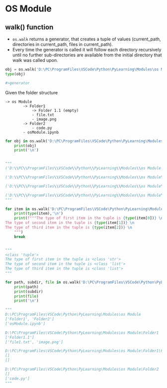 # OS Module

## walk() function

- `os.walk` returns a generator, that creates a tuple of values (current_path, directories in current_path, files in current_path).
- Every time the generator is called it will follow each directory recursively until no further sub-directories are available from the initial directory that walk was called upon.

```py
obj = os.walk('D:\PC\ProgramFiles\VSCode\Python\PyLearning\Modules\os Module')
type(obj)

#>generator
```

Given the folder structure

```
-> os Module
        -> Folder1
            -> Folder 1.1 (empty)
            - file.txt
            - image.png
        -> Folder2
            - code.py
        - osModule.ipynb

```

```py
for obj in os.walk('D:\PC\ProgramFiles\VSCode\Python\PyLearning\Modules\os Module'):
    print(obj)
    print('\n')


"""
('D:\\PC\\ProgramFiles\\VSCode\\Python\\PyLearning\\Modules\\os Module', ['Folder1', 'Folder2'], ['osModule.ipynb'])

('D:\\PC\\ProgramFiles\\VSCode\\Python\\PyLearning\\Modules\\os Module\\Folder1', ['Folder1.1'], ['file1.txt', 'image.png'])

('D:\\PC\\ProgramFiles\\VSCode\\Python\\PyLearning\\Modules\\os Module\\Folder1\\Folder1.1', [], [])

('D:\\PC\\ProgramFiles\\VSCode\\Python\\PyLearning\\Modules\\os Module\\Folder2', [], ['code.py'])
"""
```

```py
for item in os.walk('D:\PC\ProgramFiles\VSCode\Python\PyLearning\Modules\os Module'):
    print(type(item),'\n')
    print(f"""The type of first item in the tuple is {type(item[0])} \n
The type of second item in the tuple is {type(item[1])} \n
The type of third item in the tuple is {type(item[2])} \n
    """)
    break


"""
<class 'tuple'>
The type of first item in the tuple is <class 'str'>
The type of second item in the tuple is <class 'list'>
The type of third item in the tuple is <class 'list'>
"""
```

```py
for path, subdir, file in os.walk('D:\PC\ProgramFiles\VSCode\Python\PyLearning\Modules\os Module'):
    print(path)
    print(subdir)
    print(file)
    print('\n')

"""
D:\PC\ProgramFiles\VSCode\Python\PyLearning\Modules\os Module
['Folder1', 'Folder2']
['osModule.ipynb']

D:\PC\ProgramFiles\VSCode\Python\PyLearning\Modules\os Module\Folder1
['Folder1.1']
['file1.txt', 'image.png']

D:\PC\ProgramFiles\VSCode\Python\PyLearning\Modules\os Module\Folder1\Folder1.1
[]
[]

D:\PC\ProgramFiles\VSCode\Python\PyLearning\Modules\os Module\Folder2
[]
['code.py']
"""
```
